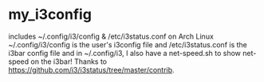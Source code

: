 # my_i3config
includes ~/.config/i3/config &amp; /etc/i3status.conf on Arch Linux
~/.config/i3/config is the user's i3config file and /etc/i3status.conf is the i3bar config file
and in ~/.config/i3, I also have a net-speed.sh to show net-speed on the i3bar! Thanks to https://github.com/i3/i3status/tree/master/contrib.
